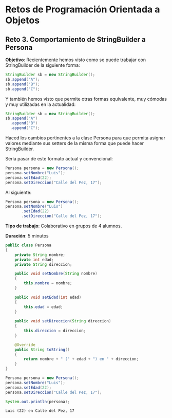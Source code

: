 # Retos de Programación Orientada a Objetos

 ## Reto 3. Comportamiento de StringBuilder a Persona

**Objetivo**: Recientemente hemos visto como se puede trabajar con StringBuilder de la siguiente forma:
```java
StringBuilder sb = new StringBuilder();
sb.append("A");
sb.append("B");
sb.append("C");
```
Y también hemos visto que permite otras formas equivalente, muy cómodas y muy utilizadas en la actualidad:
```java
StringBuilder sb = new StringBuilder();
sb.append("A")
  .append("B")
  .append("C");
```
Haced los cambios pertinentes a la clase Persona para que permita asignar valores mediante sus setters de la misma forma que puede hacer StringBuilder.

Sería pasar de este formato actual y convencional:

```java
Persona persona = new Persona();
persona.setNombre("Luis");
persona.setEdad(22);
persona.setDireccion("Calle del Pez, 17");
```

Al siguiente:

```java
Persona persona = new Persona();
persona.setNombre("Luis")
       .setEdad(22)
       .setDireccion("Calle del Pez, 17");
```

**Tipo de trabajo**: Colaborativo en grupos de 4 alumnos.

**Duración**: 5 minutos


```Java
public class Persona
{
    private String nombre;
    private int edad;
    private String direccion;

    public void setNombre(String nombre)
    {
        this.nombre = nombre;
    }

    public void setEdad(int edad)
    {
        this.edad = edad;
    }
    
    public void setDireccion(String direccion)
    {
        this.direccion = direccion;
    }    

    @Override
    public String toString()
    {
        return nombre + " (" + edad + ") en " + direccion;
    }
}
```


```Java
Persona persona = new Persona();
persona.setNombre("Luis");
persona.setEdad(22);
persona.setDireccion("Calle del Pez, 17");

System.out.println(persona);
```

    Luis (22) en Calle del Pez, 17



```Java

```
